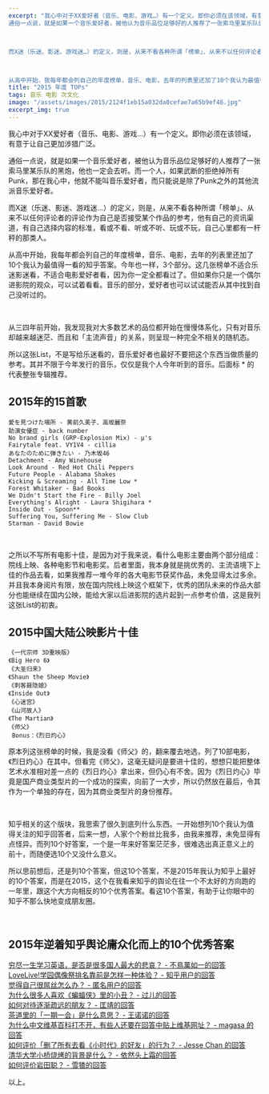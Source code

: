 ```yaml
---
excerpt: "我心中对于XX爱好者（音乐、电影、游戏…）有一个定义。即你必须在该领域，有意于让自己更加涉猎广泛。<br>
通俗一点说，就是如果一个音乐爱好者，被他认为音乐品位足够好的人推荐了一张索马里某乐队的黑炮，他也一定会去听。而一个人，如果武断的拒绝掉所有Punk，那在我心中，他就不能叫音乐爱好者，而只能说是除了Punk之外的其他流派音乐爱好者。



而X迷（乐迷、影迷、游戏迷…）的定义，则是，从来不看各种所谓「榜单」、从来不以任何评论者的评论作为自己是否接受某个作品的参考，他有自己的资讯渠道，有自己选择内容的标准，看或不看、听或不听、玩或不玩，自己心里都有一杆秤的那类人。



从高中开始，我每年都会列自己的年度榜单，音乐、电影，去年的列表里还加了10个我认为最值得一看的知乎答案。今年也一样，3个部分。这几张榜单不适合乐迷影迷看，不适合电影爱好者看，因为你一定全都看过了。但如果你只是一个偶尔进影院的观众，可以试着看看。音乐的部分，爱好者也可以试试能否从其中找到自己没听过的。"
title: "2015 年度 TOPs"
tags: 音乐 电影 次文化
image: "/assets/images/2015/2124f1eb15a032da0cefae7a65b9ef46.jpg"
excerpt_img: true
---
```


我心中对于XX爱好者（音乐、电影、游戏…）有一个定义。即你必须在该领域，有意于让自己更加涉猎广泛。

通俗一点说，就是如果一个音乐爱好者，被他认为音乐品位足够好的人推荐了一张索马里某乐队的黑炮，他也一定会去听。而一个人，如果武断的拒绝掉所有Punk，那在我心中，他就不能叫音乐爱好者，而只能说是除了Punk之外的其他流派音乐爱好者。

而X迷（乐迷、影迷、游戏迷…）的定义，则是，从来不看各种所谓「榜单」、从来不以任何评论者的评论作为自己是否接受某个作品的参考，他有自己的资讯渠道，有自己选择内容的标准，看或不看、听或不听、玩或不玩，自己心里都有一杆秤的那类人。

从高中开始，我每年都会列自己的年度榜单，音乐、电影，去年的列表里还加了10个我认为最值得一看的知乎答案。今年也一样，3个部分。这几张榜单不适合乐迷影迷看，不适合电影爱好者看，因为你一定全都看过了。但如果你只是一个偶尔进影院的观众，可以试着看看。音乐的部分，爱好者也可以试试能否从其中找到自己没听过的。

<br>

从三四年前开始，我发现我对大多数艺术的品位都开始在慢慢体系化，只有对音乐却越来越迷茫、而且和「主流声音」的关系，则呈现一种完全不相关的随机态。

所以这张List，不是写给乐迷看的，音乐爱好者也最好不要把这个东西当做质量的参考。其并不限于今年发行的音乐，仅仅是我个人今年听到的音乐。后面标 * 的代表整张专辑推荐。

## 2015年的15首歌

    愛を見つけた場所 - 黄前久美子、高坂麗奈
    助演女優症 - back number
    No brand girls (GRP-Explosion Mix) - μ's
    Fairytale feat. VY1V4 - cillia
    あなたのために弾きたい - 乃木坂46
    Detachment - Amy Winehouse
    Look Around - Red Hot Chili Peppers
    Future People - Alabama Shakes
    Kicking & Screaming - All Time Low * 
    Forest Whitaker - Bad Books  
    We Didn't Start the Fire - Billy Joel  
    Everything's Alright - Laura Shigihara *  
    Inside Out - Spoon**
    Suffering You, Suffering Me - Slow Club
    Starman - David Bowie

<br>

之所以不写所有电影十佳，是因为对于我来说，看什么电影主要由两个部分组成：院线上映、各种电影节和电影奖。后者里面，我本身就是挑优秀的、主流语境下上佳的作品去看，如果我推荐一堆今年的各大电影节获奖作品，未免显得太过多余。并且我本身阅片有限，放在国内院线上映这个框架下，优秀的团队未来的作品大部分也能继续在国内公映，能给大家以后进影院的选片起到一点参考价值，这是我列这张List的初衷。

## 2015中国大陆公映影片十佳

    《一代宗师 3D重映版》
    《Big Hero 6》
    《大圣归来》
    《Shaun the Sheep Movie》
    《刺客聂隐娘》
    《Inside Out》
    《心迷宫》
    《山河故人》
    《The Martian》
    《师父》
     Bonus：《烈日灼心》

原本列这张榜单的时候，我是没看《师父》的，翻来覆去地选，列了10部电影，《烈日灼心》在其中。但看完《师父》，这毫无疑问是要进十佳的，想想只能把整体艺术水准相对差一点的《烈日灼心》拿出来，但仍心有不舍。因为《烈日灼心》毕竟是国产商业类型片的一个成功的探索，向前了一大步，所以仍然放在最后，令其作为一个单独的存在，因为其商业类型片的身份推荐。

<br>

知乎相关的这个版块，我思索了很久到底列什么东西。一开始想列10个我认为值得关注的知乎回答者，后来一想，人家个个粉丝比我多，由我来推荐，未免显得有点怪异。而列10个好答案，一个是一年来好答案茫茫多，很难选出真正意义上的前十，而随便选10个又没什么意义。

所以思前想后，还是列10个答案，但这10个答案，不是2015年我认为知乎上最好的10个答案，而是在2015，这个在我看来知乎的舆论在往一个不太好的方向跑的一年里，跟这个大方向相反的10个优秀答案。看这10个答案，有助于让你眼中的知乎不那么快地变成朋友圈。

<br>

## 2015年逆着知乎舆论庸众化而上的10个优秀答案

[穷尽一生学习英语，是否是很多国人最大的悲哀？ - 不鳥萬如一的回答](http://www.zhihu.com/question/34587157/answer/62698542)<br>
[LoveLive!学园偶像祭排名靠前是怎样一种体验？ - 知乎用户的回答](https://www.zhihu.com/question/28056009/answer/70638838)<br>
[觉得自己很屌丝怎么办？ - 匿名用户的回答](http://zhihu.com/question/30477897/answer/48678093)<br>
[为什么很多人喜欢《蝙蝠侠》里的小丑？ - 过儿的回答](http://zhihu.com/question/26744566/answer/46188779)<br>
[如何对待逐渐疏远的朋友？ - 匡靖的回答](http://zhihu.com/question/29129681/answer/43399822)<br>
[茶道里的「一期一会」是什么意思？ - 王诺诺的回答](http://zhihu.com/question/20061540/answer/38954328)<br>
[为什么中文维基百科打不开，有些人还要在回答中贴上维基网址？ - magasa 的回答](https://zhihu.com/question/36096053/answer/66130887)<br>
[如何评价「删了所有去看《小时代》的好友」的行为？ - Jesse Chan 的回答](https://www.zhihu.com/question/32074954/answer/54561083)<br>
[清华大学小桥烧烤的背景是什么？ - 依然头上霜的回答](http://zhihu.com/question/37409261/answer/72564674)<br>
[如何评价岩田聪？ - 雪猹的回答](http://zhihu.com/question/32156151/answer/54916208)

以上。
